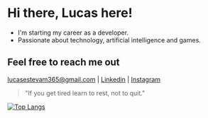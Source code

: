 # Hi there, Lucas here!

- I'm starting my career as a developer.
- Passionate about technology, artificial intelligence and games.

## Feel free to reach me out

  <a href="mailto:lucasestevam365@gmail.com">lucasestevam365@gmail.com</a>
| <a href="https://www.linkedin.com/in/lucasenqueiroz/">Linkedin</a> 
| <a href="https://www.instagram.com/que.lucass/">Instagram</a>
<!-- | <a href="https://www.twitter.com/">Twitter</a> -->

> "If you get tired learn to rest, not to quit."

  [![Top Langs](https://github-readme-stats.vercel.app/api/top-langs/?username=Que-Lucas&layout=compact&theme=discord_old_blurple)](https://github.com/anuraghazra/github-readme-stats)